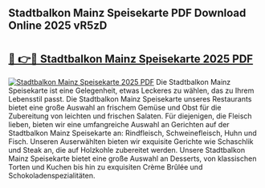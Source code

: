 ## Stadtbalkon Mainz Speisekarte PDF Download Online 2025 vR5zD

# <h2><a href="http://gc7itq.nevu.top/?p=Stadtbalkon+Mainz+Speisekarte">🔗 👉🔴 Stadtbalkon Mainz Speisekarte 2025 PDF</a></h2>

[![Stadtbalkon Mainz Speisekarte 2025 PDF](https://i.imgur.com/dBaPXMq.png)](http://gc7itq.nevu.top/?p=Stadtbalkon+Mainz+Speisekarte)
Die Stadtbalkon Mainz Speisekarte ist eine Gelegenheit, etwas Leckeres zu wählen, das zu Ihrem Lebensstil passt. Die Stadtbalkon Mainz Speisekarte unseres Restaurants bietet eine große Auswahl an frischem Gemüse und Obst für die Zubereitung von leichten und frischen Salaten. Für diejenigen, die Fleisch lieben, bieten wir eine umfangreiche Auswahl an Gerichten auf der Stadtbalkon Mainz Speisekarte an: Rindfleisch, Schweinefleisch, Huhn und Fisch. Unseren Auserwählten bieten wir exquisite Gerichte wie Schaschlik und Steak an, die auf Holzkohle zubereitet werden. Unsere Stadtbalkon Mainz Speisekarte bietet eine große Auswahl an Desserts, von klassischen Torten und Kuchen bis hin zu exquisiten Crème Brûlée und Schokoladenspezialitäten.
